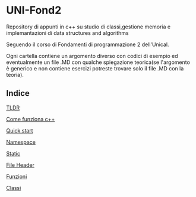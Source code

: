 # UNI-Fond2
Repository di appunti in c++ su studio di classi,gestione memoria e implemantazioni di data structures and algorithms

Seguendo il corso di Fondamenti di programmazione 2 dell'Unical. 

Ogni cartella contiene un argomento diverso con codici di esempio ed eventualmente un file .MD con qualche spiegazione teorica(se l'argomento è generico e non contiene esercizi potreste trovare solo il file .MD con la teoria).

## Indice

 [TLDR](./appunti/TLDR.md)

 [Come funziona c++](./appunti/Come_funziona_c++/Compilatore.MD)
 
 [Quick start](./appunti/Quick_Start/Quick_Start.md)

 [Namespace](./appunti/Namespace/Namespace.md)

 [Static](./appunti/Static/Static.MD)

 [File Header](./appunti/FIle_Header/File_Header.MD)

 [Funzioni](./appunti/Funzioni/Funzioni.md)

 [Classi](./appunti/Classi/Classi.MD)
